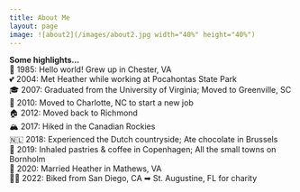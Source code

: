 ```yaml
---
title: About Me
layout: page
image: ![about2](/images/about2.jpg width="40%" height="40%")
---
```


**Some highlights...** \
👶 1985: Hello world! Grew up in Chester, VA \
💕 2004: Met Heather while working at Pocahontas State Park \
🎓 2007: Graduated from the University of Virginia; Moved to Greenville, SC \
🚐 2010: Moved to Charlotte, NC to start a new job \
🏠 2012: Moved back to Richmond \
🏔️ 2017: Hiked in the Canadian Rockies \
🇳🇱 2018: Experienced the Dutch countryside; Ate chocolate in Brussels \
🥐 2019: Inhaled pastries & coffee in Copenhagen; All the small towns on Bornholm \
💍 2020: Married Heather in Mathews, VA \
🚴‍♂️ 2022: Biked from San Diego, CA ➡ St. Augustine, FL for charity

